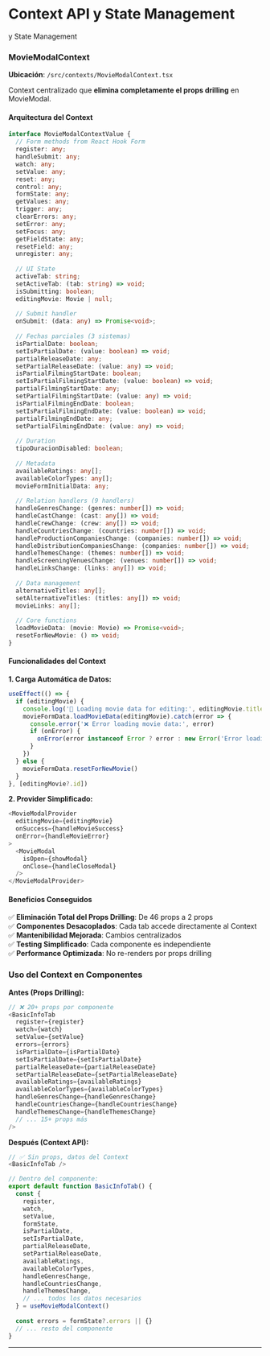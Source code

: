 # Context API y State Management

y State Management

### MovieModalContext

**Ubicación**: `/src/contexts/MovieModalContext.tsx`

Context centralizado que **elimina completamente el props drilling** en MovieModal.

#### Arquitectura del Context

```typescript
interface MovieModalContextValue {
  // Form methods from React Hook Form
  register: any;
  handleSubmit: any;
  watch: any;
  setValue: any;
  reset: any;
  control: any;
  formState: any;
  getValues: any;
  trigger: any;
  clearErrors: any;
  setError: any;
  setFocus: any;
  getFieldState: any;
  resetField: any;
  unregister: any;
  
  // UI State
  activeTab: string;
  setActiveTab: (tab: string) => void;
  isSubmitting: boolean;
  editingMovie: Movie | null;
  
  // Submit handler
  onSubmit: (data: any) => Promise<void>;
  
  // Fechas parciales (3 sistemas)
  isPartialDate: boolean;
  setIsPartialDate: (value: boolean) => void;
  partialReleaseDate: any;
  setPartialReleaseDate: (value: any) => void;
  isPartialFilmingStartDate: boolean;
  setIsPartialFilmingStartDate: (value: boolean) => void;
  partialFilmingStartDate: any;
  setPartialFilmingStartDate: (value: any) => void;
  isPartialFilmingEndDate: boolean;
  setIsPartialFilmingEndDate: (value: boolean) => void;
  partialFilmingEndDate: any;
  setPartialFilmingEndDate: (value: any) => void;
  
  // Duration
  tipoDuracionDisabled: boolean;
  
  // Metadata
  availableRatings: any[];
  availableColorTypes: any[];
  movieFormInitialData: any;
  
  // Relation handlers (9 handlers)
  handleGenresChange: (genres: number[]) => void;
  handleCastChange: (cast: any[]) => void;
  handleCrewChange: (crew: any[]) => void;
  handleCountriesChange: (countries: number[]) => void;
  handleProductionCompaniesChange: (companies: number[]) => void;
  handleDistributionCompaniesChange: (companies: number[]) => void;
  handleThemesChange: (themes: number[]) => void;
  handleScreeningVenuesChange: (venues: number[]) => void;
  handleLinksChange: (links: any[]) => void;
  
  // Data management
  alternativeTitles: any[];
  setAlternativeTitles: (titles: any[]) => void;
  movieLinks: any[];
  
  // Core functions
  loadMovieData: (movie: Movie) => Promise<void>;
  resetForNewMovie: () => void;
}
```

#### Funcionalidades del Context

**1. Carga Automática de Datos:**
```typescript
useEffect(() => {
  if (editingMovie) {
    console.log('🔄 Loading movie data for editing:', editingMovie.title)
    movieFormData.loadMovieData(editingMovie).catch(error => {
      console.error('❌ Error loading movie data:', error)
      if (onError) {
        onError(error instanceof Error ? error : new Error('Error loading movie data'))
      }
    })
  } else {
    movieFormData.resetForNewMovie()
  }
}, [editingMovie?.id])
```

**2. Provider Simplificado:**
```typescript
<MovieModalProvider 
  editingMovie={editingMovie}
  onSuccess={handleMovieSuccess}
  onError={handleMovieError}
>
  <MovieModal 
    isOpen={showModal}
    onClose={handleCloseModal}
  />
</MovieModalProvider>
```

#### Beneficios Conseguidos

✅ **Eliminación Total del Props Drilling**: De 46 props a 2 props  
✅ **Componentes Desacoplados**: Cada tab accede directamente al Context  
✅ **Mantenibilidad Mejorada**: Cambios centralizados  
✅ **Testing Simplificado**: Cada componente es independiente  
✅ **Performance Optimizada**: No re-renders por props drilling  

### Uso del Context en Componentes

**Antes (Props Drilling):**
```typescript
// ❌ 20+ props por componente
<BasicInfoTab 
  register={register}
  watch={watch}
  setValue={setValue}
  errors={errors}
  isPartialDate={isPartialDate}
  setIsPartialDate={setIsPartialDate}
  partialReleaseDate={partialReleaseDate}
  setPartialReleaseDate={setPartialReleaseDate}
  availableRatings={availableRatings}
  availableColorTypes={availableColorTypes}
  handleGenresChange={handleGenresChange}
  handleCountriesChange={handleCountriesChange}
  handleThemesChange={handleThemesChange}
  // ... 15+ props más
/>
```

**Después (Context API):**
```typescript
// ✅ Sin props, datos del Context
<BasicInfoTab />

// Dentro del componente:
export default function BasicInfoTab() {
  const {
    register,
    watch,
    setValue,
    formState,
    isPartialDate,
    setIsPartialDate,
    partialReleaseDate,
    setPartialReleaseDate,
    availableRatings,
    availableColorTypes,
    handleGenresChange,
    handleCountriesChange,
    handleThemesChange,
    // ... todos los datos necesarios
  } = useMovieModalContext()
  
  const errors = formState?.errors || {}
  // ... resto del componente
}
```

---